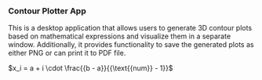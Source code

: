 ### Contour Plotter App
This is a desktop application that allows users to generate 3D contour plots based on mathematical expressions and visualize them in a separate window. Additionally, it provides functionality to save the generated plots as either PNG or can print it to PDF file.

$x_i = a + i \cdot \frac{{b - a}}{{\text{{num}} - 1}}$
